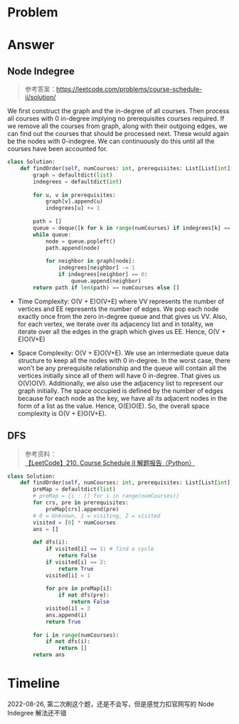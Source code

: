 # Problem

# Answer
## Node Indegree
> 参考答案：https://leetcode.com/problems/course-schedule-ii/solution/

We first construct the graph and the in-degree of all courses. Then process all courses with 0 in-degree implying no prerequisites courses required. If we remove all the courses from graph, along with their outgoing edges, we can find out the courses that should be processed next. These would again be the nodes with 0-indegree. We can continuously do this until all the courses have been accounted for.
```python
class Solution:
    def findOrder(self, numCourses: int, prerequisites: List[List[int]]) -> List[int]:
        graph = defaultdict(list)
        indegrees = defaultdict(int)
        
        for u, v in prerequisites:
            graph[v].append(u)
            indegrees[u] += 1
        
        path = []
        queue = deque([k for k in range(numCourses) if indegrees[k] == 0])
        while queue:
            node = queue.popleft()
            path.append(node)
            
            for neighbor in graph[node]:
                indegrees[neighbor] -= 1
                if indegrees[neighbor] == 0:
                    queue.append(neighbor)
        return path if len(path) == numCourses else []
```
- Time Complexity: O(V + E)O(V+E) where VV represents the number of vertices and EE represents the number of edges. We pop each node exactly once from the zero in-degree queue and that gives us VV. Also, for each vertex, we iterate over its adjacency list and in totality, we iterate over all the edges in the graph which gives us EE. Hence, O(V + E)O(V+E)

- Space Complexity: O(V + E)O(V+E). We use an intermediate queue data structure to keep all the nodes with 0 in-degree. In the worst case, there won't be any prerequisite relationship and the queue will contain all the vertices initially since all of them will have 0 in-degree. That gives us O(V)O(V). Additionally, we also use the adjacency list to represent our graph initially. The space occupied is defined by the number of edges because for each node as the key, we have all its adjacent nodes in the form of a list as the value. Hence, O(E)O(E). So, the overall space complexity is O(V + E)O(V+E).
## DFS
> 参考资料：<br>
>[【LeetCode】210. Course Schedule II 解题报告（Python）](https://blog.csdn.net/fuxuemingzhu/article/details/83302328)
```python
class Solution:
    def findOrder(self, numCourses: int, prerequisites: List[List[int]]) -> List[int]:
        preMap = defaultdict(list)
        # preMap = {i : [] for i in range(numCourses)}
        for crs, pre in prerequisites:
            preMap[crs].append(pre)
        # 0 = Unknown, 1 = visiting, 2 = visited
        visited = [0] * numCourses
        ans = []
        
        def dfs(i):
            if visited[i] == 1: # find a cycle
                return False
            if visited[i] == 2:
                return True
            visited[i] = 1
            
            for pre in preMap[i]:
                if not dfs(pre):
                    return False
            visited[i] = 2
            ans.append(i)
            return True
        
        for i in range(numCourses):
            if not dfs(i):
                return []
        return ans

```
# Timeline
2022-08-26, 第二次刷这个题，还是不会写，但是感觉力扣官网写的 Node Indegree 解法还不错